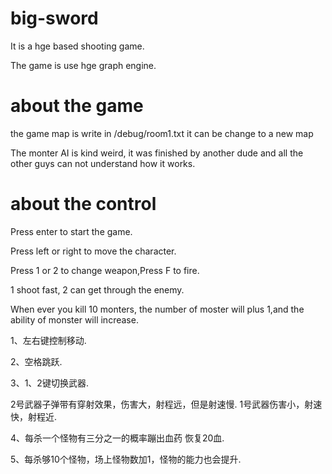 # big-sword
It is a hge based shooting game.

The game is use hge graph engine.
# about the game
the game map is write in /debug/room1.txt it can be change to a new map 

The monter AI is kind weird, it was finished by another dude and all the other guys can not understand how it works.

# about the control
Press enter to start the game.

Press left or right to move the character.

Press 1 or 2 to change weapon,Press F to fire.

  1 shoot fast, 2 can get through the enemy.
  
When ever you kill 10 monters, the number of moster will plus 1,and the ability of monster will increase.

1、左右键控制移动.

2、空格跳跃.

3、1、2键切换武器.

   2号武器子弹带有穿射效果，伤害大，射程远，但是射速慢.
   1号武器伤害小，射速快，射程近.

4、每杀一个怪物有三分之一的概率蹦出血药 恢复20血.

5、每杀够10个怪物，场上怪物数加1，怪物的能力也会提升.
